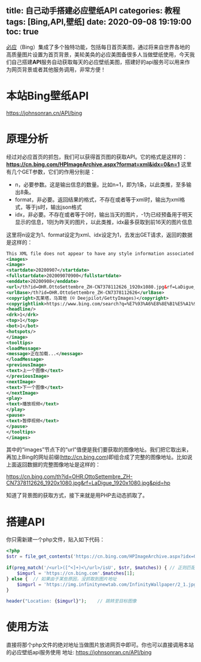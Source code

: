 title: 自己动手搭建必应壁纸API
categories: 教程
tags: [Bing,API,壁纸]
date: 2020-09-08 19:19:00
toc: true
---
[必应](https://cn.bing.com)（Bing）集成了多个独特功能，包括每日首页美图，通过将来自世界各地的高质量图片设置为首页背景，美轮美奂的必应美图备很多人当做壁纸使用，今天我们自己搭建**API**服务自动获取每天的必应壁纸美图，搭建好的api服务可以用来作为网页背景或者其他服务调用，非常方便！
<!-- more -->
# 本站Bing壁纸API
https://johnsonran.cn/API/bing

# 原理分析
经过对必应首页的抓包，我们可以获得首页图的获取API。它的格式是这样的：
**https://cn.bing.com/HPImageArchive.aspx?format=xml&idx=0&n=1**
这里有几个GET参数，它们的作用分别是：

- n，必要参数。这是输出信息的数量。比如n=1，即为1条，以此类推，至多输出8条。
- format，非必要。返回结果的格式，不存在或者等于xml时，输出为xml格式，等于js时，输出json格式
- idx，非必要。不存在或者等于0时，输出当天的图片，-1为已经预备用于明天显示的信息，1则为昨天的图片，以此类推，idx最多获取到前16天的图片信息

这里将n设定为1、format设定为xml、idx设定为1，去发出GET请求，返回的数据是这样的：
```xml
This XML file does not appear to have any style information associated with it. The document tree is shown below.
<images>
<image>
<startdate>20200907</startdate>
<fullstartdate>202009070900</fullstartdate>
<enddate>20200908</enddate>
<url>/th?id=OHR.OttoSettembre_ZH-CN7378112626_1920x1080.jpg&rf=LaDigue_1920x1080.jpg&pid=hp</url>
<urlBase>/th?id=OHR.OttoSettembre_ZH-CN7378112626</urlBase>
<copyright>瓦莱塔，马耳他 (© Deejpilot/GettyImages)</copyright>
<copyrightlink>https://www.bing.com/search?q=%E7%93%A6%E8%8E%B1%E5%A1%94&form=hpcapt&mkt=zh-cn</copyrightlink>
<headline/>
<drk>1</drk>
<top>1</top>
<bot>1</bot>
<hotspots/>
</image>
<tooltips>
<loadMessage>
<message>正在加载...</message>
</loadMessage>
<previousImage>
<text>上一个图像</text>
</previousImage>
<nextImage>
<text>下一个图像</text>
</nextImage>
<play>
<text>播放视频</text>
</play>
<pause>
<text>暂停视频</text>
</pause>
</tooltips>
</images>
```

其中的“images”节点下的“url”值便是我们要获取的图像地址。我们把它取出来，再加上Bing的网址前缀(http://cn.bing.com)即组合成了完整的图像地址。比如说上面返回数据的完整图像地址是这样的：

https://cn.bing.com/th?id=OHR.OttoSettembre_ZH-CN7378112626_1920x1080.jpg&rf=LaDigue_1920x1080.jpg&pid=hp

知道了背景图的获取方式，接下来就是用PHP去动态抓取了。

# 搭建API
你只需新建一个php文件，贴入如下代码：
```php
<?php
$str = file_get_contents('https://cn.bing.com/HPImageArchive.aspx?idx=0&n=1');   // 从bing获取数据
 
if(preg_match('/<url>([^<]+)<\/url>/isU', $str, $matches)) { // 正则匹配抓取图片url
    $imgurl = 'https://cn.bing.com'.$matches[1];
} else {  // 如果由于某些原因，没抓取到图片地址
    $imgurl = 'https://img.infinitynewtab.com/InfinityWallpaper/2_1.jpg'; // 使用默认的图像(默认图像链接可修改为自己的)
}
 
header("Location: {$imgurl}");    // 跳转至目标图像
```

# 使用方法
直接将那个php文件的绝对地址当做图片放进网页中即可。你也可以直接调用本站的必应壁纸api服务使用
地址: https://johnsonran.cn/API/bing